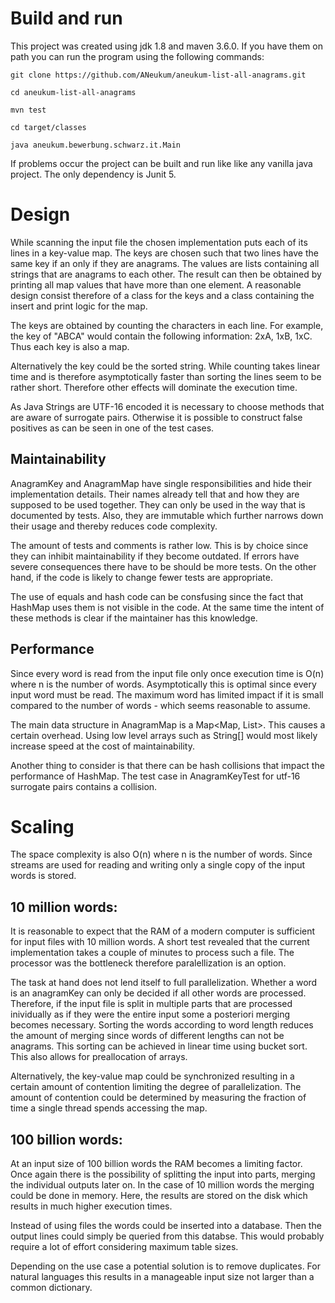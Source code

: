 # Build and run

This project was created using jdk 1.8 and maven 3.6.0.
If you have them on path you can run the program using the following commands:

    git clone https://github.com/ANeukum/aneukum-list-all-anagrams.git

    cd aneukum-list-all-anagrams

    mvn test

    cd target/classes

    java aneukum.bewerbung.schwarz.it.Main
    
If problems occur the project can be built and run like like any vanilla java project.
The only dependency is Junit 5.

# Design
While scanning the input file the chosen implementation puts each of its lines in a key-value map.
The keys are chosen such that two lines have the same key if an only if they are anagrams.
The values are lists containing all strings that are anagrams to each other. 
The result can then be obtained by printing all map values that have more than one element.
A reasonable design consist therefore of a class for the keys and a class containing the insert and print logic for the map.

The keys are obtained by counting the characters in each line. 
For example, the key of "ABCA" would contain the following information: 2xA, 1xB, 1xC.
Thus each key is also a map.

Alternatively the key could be the sorted string.
While counting takes linear time and is therefore asymptotically faster than sorting the lines seem to be rather short. 
Therefore other effects will dominate the execution time.

As Java Strings are UTF-16 encoded it is necessary to choose methods that are aware of surrogate pairs.
Otherwise it is possible to construct false positives as can be seen in one of the test cases.

## Maintainability
AnagramKey and AnagramMap have single responsibilities and hide their implementation details. 
Their names already tell that and how they are supposed to be used together.
They can only be used in the way that is documented by tests.
Also, they are immutable which further narrows down their usage and thereby reduces code complexity.

The amount of tests and comments is rather low. 
This is by choice since they can inhibit maintainability if they become outdated.
If errors have severe consequences there have to be should be more tests.
On the other hand, if the code is likely to change fewer tests are appropriate.

The use of equals and hash code can be consfusing since the fact that HashMap uses them is not visible in the code.
At the same time the intent of these methods is clear if the maintainer has this knowledge.

## Performance
Since every word is read from the input file only once execution time is O(n) where n is the number of words.
Asymptotically this is optimal since every input word must be read.
The maximum word has limited impact if it is small compared to the number of words - which seems reasonable to assume.

The main data structure in AnagramMap is a Map<Map, List>.
This causes a certain overhead.
Using low level arrays such as String[] would most likely increase speed at the cost of maintainability.

Another thing to consider is that there can be hash collisions that impact the performance of HashMap.
The test case in AnagramKeyTest for utf-16 surrogate pairs contains a collision.

# Scaling

The space complexity is also O(n) where n is the number of words.
Since streams are used for reading and writing only a single copy of the input words is stored.

## 10 million words: 
It is reasonable to expect that the RAM of a modern computer is sufficient for input files with 10 million words.
A short test revealed that the current implementation takes a couple of minutes to process such a file.
The processor was the bottleneck therefore paralellization is an option.

The task at hand does not lend itself to full parallelization.
Whether a word is an anagramKey can only be decided if all other words are processed.
Therefore, if the input file is split in multiple parts that are processed inividually as if they were the entire input some a posteriori merging becomes necessary.
Sorting the words according to word length reduces the amount of merging since words of different lengths can not be anagrams.
This sorting can be achieved in linear time using bucket sort.
This also allows for preallocation of arrays.

Alternatively, the key-value map could be synchronized resulting in a certain amount of contention limiting the degree of parallelization.
The amount of contention could be determined by measuring the fraction of time a single thread spends accessing the map.

## 100 billion words:
At an input size of 100 billion words the RAM becomes a limiting factor.
Once again there is the possibility of splitting the input into parts, merging the individual outputs later on.
In the case of 10 million words the merging could be done in memory.
Here, the results are stored on the disk which results in much higher execution times.

Instead of using files the words could be inserted into a database.
Then the output lines could simply be queried from this databse.
This would probably require a lot of effort considering maximum table sizes.

Depending on the use case a potential solution is to remove duplicates.
For natural languages this results in a manageable input size not larger than a common dictionary.
